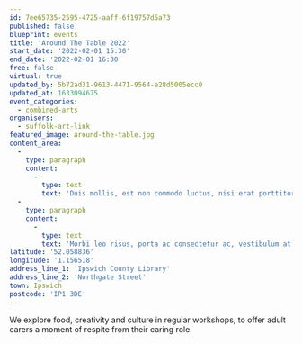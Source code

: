 ```yaml
---
id: 7ee65735-2595-4725-aaff-6f19757d5a73
published: false
blueprint: events
title: 'Around The Table 2022'
start_date: '2022-02-01 15:30'
end_date: '2022-02-01 16:30'
free: false
virtual: true
updated_by: 5b72ad31-9613-4471-9564-e28d5005ecc0
updated_at: 1633094675
event_categories:
  - combined-arts
organisers:
  - suffolk-art-link
featured_image: around-the-table.jpg
content_area:
  -
    type: paragraph
    content:
      -
        type: text
        text: 'Duis mollis, est non commodo luctus, nisi erat porttitor ligula, eget lacinia odio sem nec elit. Vivamus sagittis lacus vel augue laoreet rutrum faucibus dolor auctor. Donec ullamcorper nulla non metus auctor fringilla. Donec ullamcorper nulla non metus auctor fringilla.'
  -
    type: paragraph
    content:
      -
        type: text
        text: 'Morbi leo risus, porta ac consectetur ac, vestibulum at eros. Nullam id dolor id nibh ultricies vehicula ut id elit. Sed posuere consectetur est at lobortis. Nullam quis risus eget urna mollis ornare vel eu leo. Lorem ipsum dolor sit amet, consectetur adipiscing elit. Cras mattis consectetur purus sit amet fermentum.'
latitude: '52.058836'
longitude: '1.156518'
address_line_1: 'Ipswich County Library'
address_line_2: 'Northgate Street'
town: Ipswich
postcode: 'IP1 3DE'
---
```

We explore food, creativity and culture in regular workshops, to offer adult carers a moment of respite from their caring role.